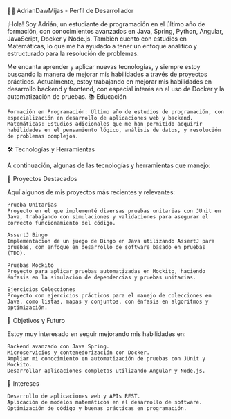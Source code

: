 👨‍💻 AdrianDawMijas - Perfil de Desarrollador

¡Hola! Soy Adrián, un estudiante de programación en el último año de formación, con conocimientos avanzados en Java, Spring, Python, Angular, JavaScript, Docker y Node.js. También cuento con estudios en Matemáticas, lo que me ha ayudado a tener un enfoque analítico y estructurado para la resolución de problemas.

Me encanta aprender y aplicar nuevas tecnologías, y siempre estoy buscando la manera de mejorar mis habilidades a través de proyectos prácticos. Actualmente, estoy trabajando en mejorar mis habilidades en desarrollo backend y frontend, con especial interés en el uso de Docker y la automatización de pruebas.
📚 Educación

    Formación en Programación: Último año de estudios de programación, con especialización en desarrollo de aplicaciones web y backend.
    Matemáticas: Estudios adicionales que me han permitido adquirir habilidades en el pensamiento lógico, análisis de datos, y resolución de problemas complejos.

🛠️ Tecnologías y Herramientas

A continuación, algunas de las tecnologías y herramientas que manejo:

🚀 Proyectos Destacados

Aquí algunos de mis proyectos más recientes y relevantes:

    Prueba Unitarias
    Proyecto en el que implementé diversas pruebas unitarias con JUnit en Java, trabajando con simulaciones y validaciones para asegurar el correcto funcionamiento del código.

    AssertJ Bingo
    Implementación de un juego de Bingo en Java utilizando AssertJ para pruebas, con enfoque en desarrollo de software basado en pruebas (TDD).

    Pruebas Mockito
    Proyecto para aplicar pruebas automatizadas en Mockito, haciendo énfasis en la simulación de dependencias y pruebas unitarias.

    Ejercicios Colecciones
    Proyecto con ejercicios prácticos para el manejo de colecciones en Java, como listas, mapas y conjuntos, con énfasis en algoritmos y optimización.

🎯 Objetivos y Futuro

Estoy muy interesado en seguir mejorando mis habilidades en:

    Backend avanzado con Java Spring.
    Microservicios y contenedorización con Docker.
    Ampliar mi conocimiento en automatización de pruebas con JUnit y Mockito.
    Desarrollar aplicaciones completas utilizando Angular y Node.js.

🌱 Intereses

    Desarrollo de aplicaciones web y APIs REST.
    Aplicación de modelos matemáticos en el desarrollo de software.
    Optimización de código y buenas prácticas en programación.
